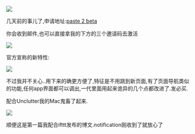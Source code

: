 ![](https://o4dyfn0ef.qnssl.com/image/Screen%20Shot%202016-02-13%20at%2015.21.40.png?imageView2/2/h/600)

几天前的事儿了,申请地址:[paste 2 beta](http://pasteapp.me/beta) 

你会收到邮件,也可以直接拿我的下方的三个邀请码去激活

![](https://o4dyfn0ef.qnssl.com/image/Screen%20Shot%202016-02-13%20at%2015.25.51.png?imageView2/2/h/600)

官方宣称的新特性:

![](https://o4dyfn0ef.qnssl.com/image/Screen%20Shot%202016-02-13%20at%2015.23.51.png?imageView2/2/h/600)

不过我并不关心..用下来的确更方便了,特征是不用跳到新页面,有了页面导航类似的功能,任何app界面都可以调出,一代里面用起来诡异的几个点都改进了.发必买. 

配合Unclutter我的Mac鬼畜了起来.

![](https://o4dyfn0ef.qnssl.com/image/Screen%20Shot%202016-02-13%20at%2015.17.42.png?imageView2/2/h/600)

顺便这是第一篇我配合ifttt发布的博文.notification刚收到了就放心了